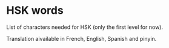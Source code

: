 # HSK words

List of characters needed for HSK (only the first level for now).

Translation aivailable in French, English, Spanish and pinyin.
